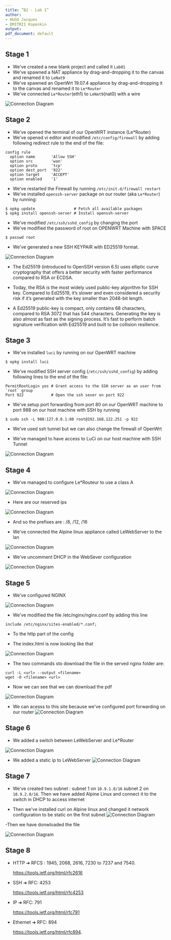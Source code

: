 ```yaml
---
title: ”B2 - Lab 1”
author:
- HUGO Jacques
- DMITRII Kopenkin
output:
pdf_document: default
---
```



## Stage 1

- We've created a new blank project and called it `Lab01`
- We've spawned a NAT appliance by drag-and-dropping it to the canvas and renamed it to `LeNat9`
- We've spawned an OpenWrt 19.07.4 appliance by drag-and-dropping it to the canvas and renamed it to `Le*Router`
- We've connected `Le*Router`(eth1) to `LeNat9`(nat0) with a wire

![Connection Diagram](./images/stage1.01.png)


## Stage 2

- We've opened the terminal of our OpenWRT instance (Le*Router)
- We've opened vi editor and modified `/etc/config/firewall` by adding following redirect rule to the end of the file:
```
config rule
  option name       'Allow SSH'
  option src        'wan'
  option proto      'tcp'
  option dest_port  '922'
  option target     'ACCEPT'
  option enabled    '1'
```
- We've restarted the Firewall by running `/etc/init.d/firewall restart`
- We've installed `openssh-server` package on our router (aka `Le*Router`) by running:
```shell
$ opkg update                 # Fetch all available packages
$ opkg install openssh-server # Install openssh-server
```
- We've modified `/etc/ssh/sshd_config` by changing the port
- We've modified the password of root on OPENWRT Machine with SPACE
```shell
$ passwd root
```

- We've generated a new SSH KEYPAIR with ED25519 format.

![Connection Diagram](./images/stage2.01.png)

- The Ed25519 (introduced to OpenSSH version 6.5) uses elliptic curve cryptography that offers a better security with faster performance compared to RSA or ECDSA.

- Today, the RSA is the most widely used public-key algorithm for SSH key. Compared to Ed25519, it’s slower and even considered a security risk if it’s generated with the key smaller than 2048-bit length.

- A Ed25519 public-key is compact, only contains 68 characters, compared to RSA 3072 that has 544 characters. Generating the key is also almost as fast as the signing process. It’s fast to perform batch signature verification with Ed25519 and built to be collision resilience.

## Stage 3
- We've installed `luci` by running on our OpenWRT machine
```shell
$ opkg install luci
```
- We've modified SSH server config (`/etc/ssh/sshd_config`) by adding following lines to the end of the file:
```sshd_config
PermitRootLogin yes # Grant access to the SSH server as an user from `root` group
Port 922            # Open the ssh sever on port 922
```

- We've setup port forwarding from port 80 on our OpenWRT machine to port 988 on our host machine with SSH by running
```shell
$ sudo ssh -L 988:127.0.0.1:80 root@192.168.122.251 -p 922
```
- We've used ssh tunnel but we can also change the firewall of OpenWrt 

- We've managed to have access to LuCi on our host machine with SSH Tunnel 

![Connection Diagram](./images/stage3.02.png)

## Stage 4

- We've managed to configure Le*Routeur to use a class A

![Connection Diagram](./images/stage4.01.png)

- Here are our reserved ips 

![Connection Diagram](./images/stage4.02.png)

- And so the prefixes are : /8, /12, /16

- We've connected the Alpine linux appliance called LeWebServer to the lan

![Connection Diagram](./images/stage4.03.png)

- We've uncomment DHCP in the WebSever configuration 

![Connection Diagram](./images/stage4.04.png)


## Stage 5
- We've configured NGINX

![Connection Diagram](./images/stage5.01.png)

- We've modified the file /etc/nginx/nginx.conf by adding this line 
```
include /etc/nginx/sites-enabled/*.conf;
```
- To the http part of the config 

- The index.html is now looking like that 

![Connection Diagram](./images/stage5.02.png)

- The two commands sto download the file in the served nginx folder are:

```
curl -L <url> --output <filename>
wget -O <filename> <url>
```
- Now we can see that we can download the pdf 

![Connection Diagram](./images/stage5.03.png)

- We can acesss to this site because we've configured port forwarding on    our router 
![Connection Diagram](./images/stage5.04.png)


## Stage 6
- We added a switch between LeWebServer and Le*Router 

![Connection Diagram](./images/stage6.01.png)

- We added a static ip to LeWebServer 
![Connection Diagram](./images/stage6.02.png)

## Stage 7

- We've created two subnet : subnet 1 on `10.9.1.0/16` subnet 2 on `10.9.2.0/16`. Then we have added Alpine Linux and connect it to the switch in DHCP to access internet 

- Then we've installed curl on Alpine linux and changed it network configuration to be static on the first subnet 
![Connection Diagram](./images/stage7.01.png)

-Then we have donwloaded the file

![Connection Diagram](./images/stage7.02.png)


## Stage 8

- HTTP ➜ RFCS : 1945, 2068, 2616, 7230 to 7237 and 7540.

  https://tools.ietf.org/html/rfc2616 


- SSH ➜ RFC: 4253

  https://tools.ietf.org/html/rfc4253


- IP ➜ RFC: 791

  https://tools.ietf.org/html/rfc791

- Ethernet ➜ RFC: 894

  https://tools.ietf.org/html/rfc894.

